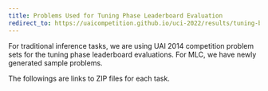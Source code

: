 ```yaml
---
title: Problems Used for Tuning Phase Leaderboard Evaluation
redirect_to: https://uaicompetition.github.io/uci-2022/results/tuning-benchmarks
---
```


For traditional inference tasks, we are using UAI 2014 competition problem sets for the tuning phase leaderboard evaluations. For MLC, we have newly generated sample problems.

The followings are links to ZIP files for each task.
